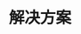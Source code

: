 ---
layout: splash
title: 解决方案
permalink: /solutions/
header:
  overlay_color: '#0000FF66'
excerpt: 医疗、仓储、电商
---